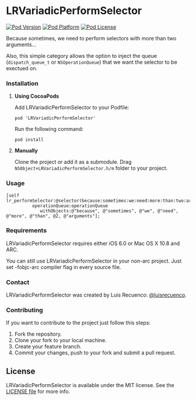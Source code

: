 LRVariadicPerformSelector
======================

[![Pod Version](http://img.shields.io/cocoapods/v/LRVariadicPerformSelector.svg?style=flat)](http://cocoadocs.org/docsets/LRVariadicPerformSelector/)
[![Pod Platform](http://img.shields.io/cocoapods/p/LRVariadicPerformSelector.svg?style=flat)](http://cocoadocs.org/docsets/LRVariadicPerformSelector/)
[![Pod License](http://img.shields.io/cocoapods/l/LRVariadicPerformSelector.svg?style=flat)](https://www.apache.org/licenses/LICENSE-2.0.html)

Because sometimes, we need to perform selectors with more than two arguments...

Also, this simple category allows the option to inject the queue (`dispatch_queue_t` or `NSOperationQueue`) that we want the selector to be exectued on.

### Installation

1. **Using CocoaPods**

   Add LRVariadicPerformSelector to your Podfile:

   ```
   pod 'LRVariadicPerformSelector'
   ```

   Run the following command:

   ```
   pod install
   ```

2. **Manually**

   Clone the project or add it as a submodule. Drag `NSObject+LRVariadicPerformSelector.h/m` folder to your project.

### Usage

```
[self lr_performSelector:@selector(because:sometimes:we:need:more:than:two:arguments:) 
          operationQueue:operationQueue
             withObjects:@"because", @"sometimes", @"we", @"need", @"more", @"than", @2, @"arguments"];
```

### Requirements

LRVariadicPerformSelector requires either iOS 6.0 or Mac OS X 10.8 and ARC.

You can still use LRVariadicPerformSelector in your non-arc project. Just set -fobjc-arc compiler flag in every source file.

### Contact

LRVariadicPerformSelector was created by Luis Recuenco: [@luisrecuenco](https://twitter.com/luisrecuenco).

### Contributing

If you want to contribute to the project just follow this steps:

1. Fork the repository.
2. Clone your fork to your local machine.
3. Create your feature branch.
4. Commit your changes, push to your fork and submit a pull request.

## License

LRVariadicPerformSelector is available under the MIT license. See the [LICENSE file](https://github.com/luisrecuenco/LRVariadicPerformSelector/blob/master/LICENSE) for more info.
